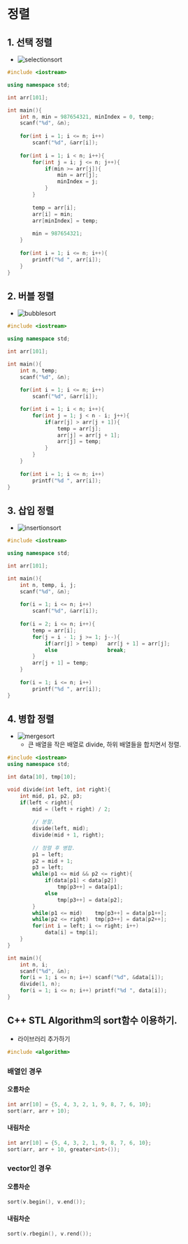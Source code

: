 # 정렬
## 1. 선택 정렬
- ![selectionsort](https://hudi.kr/wp-content/uploads/2018/02/selectionsort.gif)
```C++
#include <iostream>

using namespace std;

int arr[101];

int main(){
	int n, min = 987654321, minIndex = 0, temp;
	scanf("%d", &n);
	
	for(int i = 1; i <= n; i++)
		scanf("%d", &arr[i]);
	
	for(int i = 1; i < n; i++){
		for(int j = i; j <= n; j++){
			if(min >= arr[j]){
				min = arr[j];
				minIndex = j;
			}
		}
		
		temp = arr[i];
		arr[i] = min;
		arr[minIndex] = temp;
		
		min = 987654321;
	}
	
	for(int i = 1; i <= n; i++){
		printf("%d ", arr[i]);
	}
}
```

## 2. 버블 정렬
- ![bubblesort](https://upload.wikimedia.org/wikipedia/commons/0/06/Bubble-sort.gif)
```C++
#include <iostream>

using namespace std;

int arr[101];

int main(){
	int n, temp;
	scanf("%d", &n);
	
	for(int i = 1; i <= n; i++)
		scanf("%d", &arr[i]);

	for(int i = 1; i < n; i++){
		for(int j = 1; j < n - i; j++){
			if(arr[j] > arr[j + 1]){
				temp = arr[j];
				arr[j] = arr[j + 1];
				arr[j] = temp;
			}
		}
	}
	
	for(int i = 1; i <= n; i++)
		printf("%d ", arr[i]);
}
```

## 3. 삽입 정렬
- ![insertionsort](https://upload.wikimedia.org/wikipedia/commons/0/0f/Insertion-sort-example-300px.gif)
```C++
#include <iostream>

using namespace std;

int arr[101];

int main(){
	int n, temp, i, j;
	scanf("%d", &n);
	
	for(i = 1; i <= n; i++)
		scanf("%d", &arr[i]);
	
	for(i = 2; i <= n; i++){
		temp = arr[i];
		for(j = i - 1; j >= 1; j--){
			if(arr[j] > temp)	arr[j + 1] = arr[j];
			else				break;
		}
		arr[j + 1] = temp;
	}
	
	for(i = 1; i <= n; i++)
		printf("%d ", arr[i]);
}
```

## 4. 병합 정렬
- ![mergesort](https://upload.wikimedia.org/wikipedia/commons/c/cc/Merge-sort-example-300px.gif)
	- 큰 배열을 작은 배열로 divide, 하위 배열들을 합치면서 정렬.
```cpp
#include <iostream>
using namespace std;

int data[10], tmp[10];

void divide(int left, int right){
	int mid, p1, p2, p3;
	if(left < right){
		mid = (left + right) / 2;
		
		// 분할. 
		divide(left, mid);
		divide(mid + 1, right);
		
		// 정렬 후 병합.
		p1 = left;
		p2 = mid + 1;
		p3 = left;
		while(p1 <= mid && p2 <= right){
			if(data[p1] < data[p2])
				tmp[p3++] = data[p1];
			else
				tmp[p3++] = data[p2];
		}
		while(p1 <= mid)	tmp[p3++] = data[p1++];
		while(p2 <= right)	tmp[p3++] = data[p2++];
		for(int i = left; i <= right; i++)
			data[i] = tmp[i];
	}
}

int main(){
	int n, i;
	scanf("%d", &n);
	for(i = 1; i <= n; i++)	scanf("%d", &data[i]);
	divide(1, n);
	for(i = 1; i <= n; i++)	printf("%d ", data[i]);
}
```



## C++ STL Algorithm의 sort함수 이용하기.
* 라이브러리 추가하기
```cpp
#include <algorithm>
```

### 배열인 경우

#### 오름차순
```cpp
int arr[10] = {5, 4, 3, 2, 1, 9, 8, 7, 6, 10};
sort(arr, arr + 10);
```

#### 내림차순
```cpp
int arr[10] = {5, 4, 3, 2, 1, 9, 8, 7, 6, 10};
sort(arr, arr + 10, greater<int>());
```

### vector인 경우
#### 오름차순
```cpp
sort(v.begin(), v.end());
```
#### 내림차순
```cpp
sort(v.rbegin(), v.rend());
```

